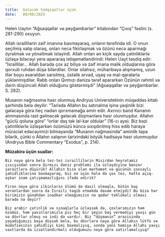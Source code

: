 ```yaml
---
title:  Gələcək tədqiqatlar üçün
date:   08/08/2025
---
```


Helen Uaytın “Ağsaqqallar və peyğəmbərlər” kitabından “Çıxış” fəslini (s. 281-290) oxuyun.

Allah israillilərin zəif imanına baxmayaraq, onların tərəfində idi. O onun seçilmiş xalqı olaraq, onları necə fikirləşmək və özünü necə aparmağı öyrətmək və yönəltmək istəyirdi. Allah onları ən kiçik sayda çətinliklərlə üzləşə biləcəyi yerə apararaq istiqamətləndirirdi: Helen Uayt təsdiq edir: “İsraillilər... Allah barədə çox az biliyə və zəif imana malik olduqlarına görə qorxub ruhdan düşə bilərdilər. Onlar silahsız, müharibəyə alışmamış, uzun illər boyu əsarətdən sarsılmış, üstəlik arvad, uşaq və mal-qaralarla yüklənmişdilər. Rəbb onları Qırmızı dənizə tərəf apararkən Özünün rəhmli və dərin düşüncəli Allah olduğunu göstərmişdi” (Ağsaqqallar və peyğəmbərlər. S. 282).

Musanın nəğməsinə həsr olunmuş Andryus Universitetinin müqəddəs kitab şərhində belə deyilir: “Tarixdə Allahın bu satınalma işinə yəqinlik bizi gələcəyə görə heç nədən qorxmamağa əmin edir. Axrıncı bənd Kənanın alınmasında rast gəlinəcək gələcək düşmənlərə həsr olunmuşdur. Allahın “güclü qoluna görə” “onlar daş tək lal-kar oldular” (16-cı ayə). Biz bəzi çətinliklərlə üzləşərkən özümüzü küncə sıxışdırılmış hiss edib haraya müraciət edəcəyimizi bilməyəndə “Musanın nəğməsində” əminlik tapa bilərik, çünki o Allahın xalqının tarixindəki böyük hadisəyə həsr olunmuşdur (Andryus Bible Commentary “Exodus”, p. 214).

**Müzakirə üçün suallar:**

`Biz nəyə görə belə tez-tez israillilərin Misirdən heyrətamiz çıxışından sonra Qırmızı dəniz problemi ilə üzləşdiyinə bənzər şəraitlərə düşürük? Allahın bizə olan mərhəmət və gücünün çoxsaylı şahidliklərinə baxmayaraq, biz nə üçün hələ də çox tez, hətta açıq-aşkar inam çatışmamazlığını ifadə edirik?`

`Firon nəyə görə ilkinlərin ölümü də daxil olmaqla, bütün baş verənlərdən sonra da İsraili təqib etməkdə davam etmişdi? Bu bizə hər birimizin günahdan inadkar olmağımızın nə qədər təhlükəli olması barədə nə deyir?`

`Biz arabir çətinlik və sınaqlarla üzləşsək də, çoxlarımızın həm özümüz, həm yaxınlarımızla pis heç bir şeyin baş vermədiyi yaxşı gün və dövrlər olmuş və indi də vardır. Biz “düşmənin” ərazisində yaşadığımızı başa düşsək belə, bu dövrlərə nəyə görə Allahın lütfü və müdafiəsinin şahidliyi kimi baxmalıyıq, sonda yəni həmişə Allahı yaxşı vaxtlarda da izzətləndirməli olduğumuzu nəyə görə xatırlamalıyıq?`